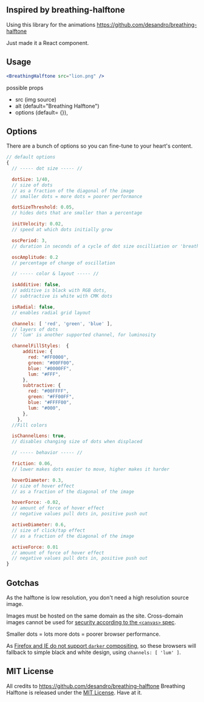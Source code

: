 ## Inspired by breathing-halftone

Using this library for the animations https://github.com/desandro/breathing-halftone

Just made it a React component.

## Usage

```jsx
<BreathingHalftone src="lion.png" />
```

possible props

- src (img source)
- alt (default="Breathing Halftone")
- options (default= {}),

## Options

There are a bunch of options so you can fine-tune to your heart's content.

```js
// default options
{
  // ----- dot size ----- //

  dotSize: 1/40,
  // size of dots
  // as a fraction of the diagonal of the image
  // smaller dots = more dots = poorer performance

  dotSizeThreshold: 0.05,
  // hides dots that are smaller than a percentage

  initVelocity: 0.02,
  // speed at which dots initially grow

  oscPeriod: 3,
  // duration in seconds of a cycle of dot size oscilliation or 'breathing'

  oscAmplitude: 0.2
  // percentage of change of oscillation

  // ----- color & layout ----- //

  isAdditive: false,
  // additive is black with RGB dots,
  // subtractive is white with CMK dots

  isRadial: false,
  // enables radial grid layout

  channels: [ 'red', 'green', 'blue' ],
  // layers of dots
  // 'lum' is another supported channel, for luminosity

  channelFillStyles:  {
      additive: {
        red: "#FF0000",
        green: "#00FF00",
        blue: "#0000FF",
        lum: "#FFF",
      },
      subtractive: {
        red: "#00FFFF",
        green: "#FF00FF",
        blue: "#FFFF00",
        lum: "#000",
      },
    },
  //Fill colors

  isChannelLens: true,
  // disables changing size of dots when displaced

  // ----- behavior ----- //

  friction: 0.06,
  // lower makes dots easier to move, higher makes it harder

  hoverDiameter: 0.3,
  // size of hover effect
  // as a fraction of the diagonal of the image

  hoverForce: -0.02,
  // amount of force of hover effect
  // negative values pull dots in, positive push out

  activeDiameter: 0.6,
  // size of click/tap effect
  // as a fraction of the diagonal of the image

  activeForce: 0.01
  // amount of force of hover effect
  // negative values pull dots in, positive push out
}
```

## Gotchas

As the halftone is low resolution, you don't need a high resolution source image.

Images must be hosted on the same domain as the site. Cross-domain images cannot be used for [security according to the `<canvas>` spec](http://www.whatwg.org/specs/web-apps/current-work/multipage/the-canvas-element.html#security-with-canvas-elements).

Smaller dots = lots more dots = poorer browser performance.

As [Firefox and IE do not support `darker` compositing](http://dropshado.ws/post/77229081704/firefox-doesnt-support-canvas-composite-darker), so these browsers will fallback to simple black and white design, using `channels: [ 'lum' ]`.

## MIT License

All credits to https://github.com/desandro/breathing-halftone
Breathing Halftone is released under the [MIT License](http://desandro.mit-license.org/). Have at it.

